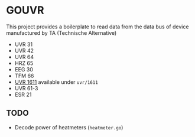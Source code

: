 # GOUVR

This project provides a boilerplate to read data from the data bus of device manufactured by TA (Technische Alternative)

- UVR 31  
- UVR 42  
- UVR 64  
- HRZ 65  
- EEG 30  
- TFM 66  
- [UVR 1611][UVR1611-Website] available under `uvr/1611`
- UVR 61-3
- ESR 21  

## TODO

- Decode power of heatmeters (`heatmeter.go`)

[UVR1611-Website]: http://www.ta.co.at/en/products/uvr1611/